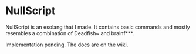 # NullScript

NullScript is an esolang that I made. It contains basic commands and mostly resembles a combination of Deadfish~ and brainf***.

Implementation pending. The docs are on the wiki.
